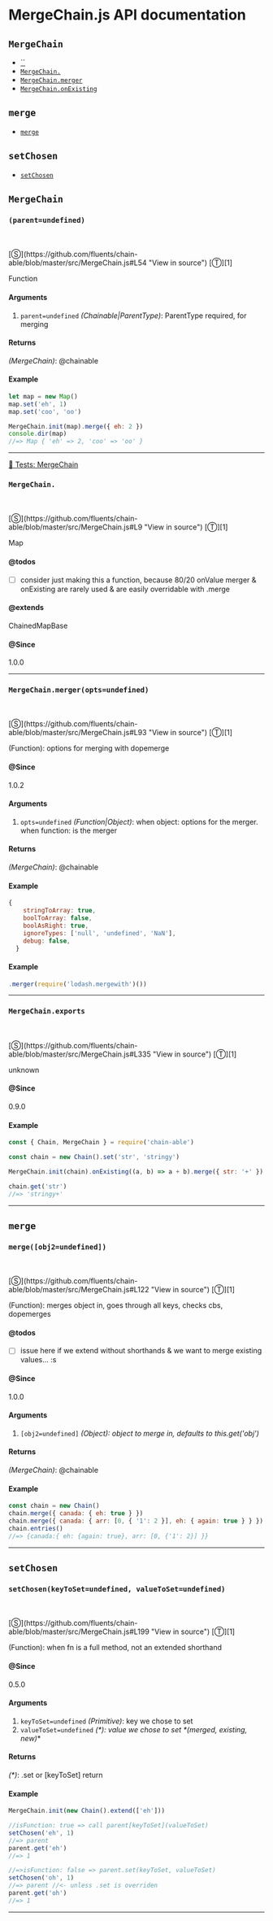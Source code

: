 # MergeChain.js API documentation

<!-- div class="toc-container" -->

<!-- div -->

## `MergeChain`
* <a href="#"  data-meta="parent undefined"  data-call="parent undefined"  data-category="Methods"  data-description="Function"  data-all="meta parent undefined call parent undefined category Methods description Function name member see notes todos klassProps" >``</a>
* <a href="#MergeChain-prototype-"  data-meta="ChainedMapBase"  data-category="Properties"  data-description="Map"  data-member="MergeChain"  data-todos="consider just making this a function because 80 20 onValue merger onExisting are rarely used are easily overridable with merge"  data-all="meta ChainedMapBase call category Properties description Map name member MergeChain see notes todos consider just making this a function n because 80 20 onValue merger onExisting n are rarely used are easily overridable with merge n klassProps" >`MergeChain.`</a>
* <a href="#MergeChain-prototype-merger"  data-meta="merger opts undefined"  data-call="merger opts undefined"  data-category="Methods"  data-description="Function options for merging with dopemerge"  data-name="merger"  data-member="MergeChain"  data-all="meta merger opts undefined call merger opts undefined category Methods description Function options for merging with dopemerge name merger member MergeChain see notes todos klassProps" >`MergeChain.merger`</a>
* <a href="#MergeChain-prototype-onExisting"  data-meta="exports"  data-call="exports"  data-category="Properties"  data-description="unknown"  data-name="onExisting"  data-member="MergeChain"  data-all="meta exports call exports category Properties description unknown name onExisting member MergeChain see notes todos klassProps" >`MergeChain.onExisting`</a>

<!-- /div -->

<!-- div -->

## `merge`
* <a href="#merge"  data-meta="merge obj2 undefined"  data-call="merge obj2 undefined"  data-category="Methods"  data-description="Function merges object in goes through all keys checks cbs dopemerges"  data-name="merge"  data-todos="issue here if we extend without shorthands we want to merge existing values s"  data-all="meta merge obj2 undefined call merge obj2 undefined category Methods description Function merges object in goes through all keys checks cbs dopemerges name merge member see notes todos issue here if we extend without shorthands n we want to merge existing values s n klassProps" >`merge`</a>

<!-- /div -->

<!-- div -->

## `setChosen`
* <a href="#setChosen"  data-meta="setChosen keyToSet undefined valueToSet undefined"  data-call="setChosen keyToSet undefined valueToSet undefined"  data-category="Methods"  data-description="Function when fn is a full method not an extended shorthand"  data-name="setChosen"  data-all="meta setChosen keyToSet undefined valueToSet undefined call setChosen keyToSet undefined valueToSet undefined category Methods description Function when fn is a full method not an extended shorthand name setChosen member see notes todos klassProps" >`setChosen`</a>

<!-- /div -->

<!-- /div -->

<!-- div class="doc-container" -->

<!-- div -->

## `MergeChain`

<!-- div -->

<h3 id="" data-member="" data-category="Methods" data-name="MergeChain"><code>(parent=undefined)</code></h3>
<br>
<br>
[&#x24C8;](https://github.com/fluents/chain-able/blob/master/src/MergeChain.js#L54 "View in source") [&#x24C9;][1]

Function

#### Arguments
1. `parent=undefined` *(Chainable|ParentType)*: ParentType required, for merging

#### Returns
*(MergeChain)*: @chainable

#### Example
```js
let map = new Map()
map.set('eh', 1)
map.set('coo', 'oo')

MergeChain.init(map).merge({ eh: 2 })
console.dir(map)
//=> Map { 'eh' => 2, 'coo' => 'oo' }

```
---

<!-- /div -->

<!-- div -->

<a href="https://github.com/fluents/chain-able/blob/master/test/MergeChain.js">🔬  Tests: MergeChain</a>&nbsp;

<h3 id="MergeChain-prototype-" data-member="MergeChain" data-category="Properties" data-name="MergeChain"><code>MergeChain.</code></h3>
<br>
<br>
[&#x24C8;](https://github.com/fluents/chain-able/blob/master/src/MergeChain.js#L9 "View in source") [&#x24C9;][1]

Map


#### @todos 

- [ ] consider just making this a function,
      because 80/20 onValue merger & onExisting
      are rarely used & are easily overridable with .merge
 

#### @extends
ChainedMapBase



#### @Since
1.0.0

---

<!-- /div -->

<!-- div -->

<h3 id="MergeChain-prototype-merger" data-member="MergeChain" data-category="Methods" data-name="merger"><code>MergeChain.merger(opts=undefined)</code></h3>
<br>
<br>
[&#x24C8;](https://github.com/fluents/chain-able/blob/master/src/MergeChain.js#L93 "View in source") [&#x24C9;][1]

(Function): options for merging with dopemerge


#### @Since
1.0.2

#### Arguments
1. `opts=undefined` *(Function|Object)*: when object: options for the merger. when function: is the merger

#### Returns
*(MergeChain)*: @chainable

#### Example
```js
{
    stringToArray: true,
    boolToArray: false,
    boolAsRight: true,
    ignoreTypes: ['null', 'undefined', 'NaN'],
    debug: false,
  }
```
#### Example
```js
.merger(require('lodash.mergewith')())
```
---

<!-- /div -->

<!-- div -->

<h3 id="MergeChain-prototype-onExisting" data-member="MergeChain" data-category="Properties" data-name="onExisting"><code>MergeChain.exports</code></h3>
<br>
<br>
[&#x24C8;](https://github.com/fluents/chain-able/blob/master/src/MergeChain.js#L335 "View in source") [&#x24C9;][1]

unknown


#### @Since
0.9.0

#### Example
```js
const { Chain, MergeChain } = require('chain-able')

const chain = new Chain().set('str', 'stringy')

MergeChain.init(chain).onExisting((a, b) => a + b).merge({ str: '+' })

chain.get('str')
//=> 'stringy+'

```
---

<!-- /div -->

<!-- /div -->

<!-- div -->

## `merge`

<!-- div -->

<h3 id="merge" data-member="" data-category="Methods" data-name="merge"><code>merge([obj2=undefined])</code></h3>
<br>
<br>
[&#x24C8;](https://github.com/fluents/chain-able/blob/master/src/MergeChain.js#L122 "View in source") [&#x24C9;][1]

(Function): merges object in, goes through all keys, checks cbs, dopemerges


#### @todos 

- [ ] issue here if we extend without shorthands &
      we want to merge existing values... :s
 

#### @Since
1.0.0

#### Arguments
1. `[obj2=undefined]` *(Object): object to merge in, defaults to this.get('obj')*

#### Returns
*(MergeChain)*: @chainable

#### Example
```js
const chain = new Chain()
chain.merge({ canada: { eh: true } })
chain.merge({ canada: { arr: [0, { '1': 2 }], eh: { again: true } } })
chain.entries()
//=> {canada:{ eh: {again: true}, arr: [0, {'1': 2}] }}

```
---

<!-- /div -->

<!-- /div -->

<!-- div -->

## `setChosen`

<!-- div -->

<h3 id="setChosen" data-member="" data-category="Methods" data-name="setChosen"><code>setChosen(keyToSet=undefined, valueToSet=undefined)</code></h3>
<br>
<br>
[&#x24C8;](https://github.com/fluents/chain-able/blob/master/src/MergeChain.js#L199 "View in source") [&#x24C9;][1]

(Function): when fn is a full method, not an extended shorthand


#### @Since
0.5.0

#### Arguments
1. `keyToSet=undefined` *(Primitive)*: key we chose to set
2. `valueToSet=undefined` *(&#42;): value we chose to set &#42;(merged, existing, new)*&#42;

#### Returns
*(&#42;)*: .set or &#91;keyToSet&#93; return

#### Example
```js
MergeChain.init(new Chain().extend(['eh']))

//isFunction: true => call parent[keyToSet](valueToSet)
setChosen('eh', 1)
//=> parent
parent.get('eh')
//=> 1

//=>isFunction: false => parent.set(keyToSet, valueToSet)
setChosen('oh', 1)
//=> parent //<- unless .set is overriden
parent.get('oh')
//=> 1

```
---

<!-- /div -->

<!-- /div -->

<!-- /div -->

 [1]: #mergechain "Jump back to the TOC."
